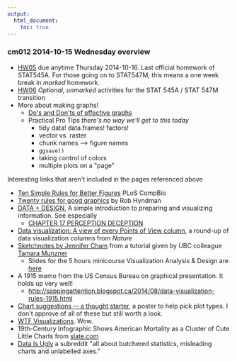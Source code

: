 ```yaml
---
output:
  html_document:
    toc: true
---
```


### cm012 2014-10-15 Wednesday overview

  * [HW05](hw05_factor-boss-files-out-in.html) due anytime Thursday 2014-10-16. Last official homework of STAT545A. For those going on to STAT547M, this means a one week break in *marked* homework.
  * [HW06](hw06_repo-hygiene-figure-boss.html) *Optional, unmarked* activities for the STAT 545A / STAT 547M transition
  * More about making graphs!
    - [Do's and Don'ts of effective graphs](block015_graph-dos-donts.html)
    - Practical Pro Tips *there's no way we'll get to this today*
      - tidy data! data.frames! factors!
      - vector vs. raster
      - chunk names --> figure names
      - `ggsave()`
       - taking control of colors
       - multiple plots on a "page"
   <!-- - http://www.cookbook-r.com/Graphs/Multiple_graphs_on_one_page_(ggplot2)/ -->

Interesting links that aren't included in the pages referenced above

  * [Ten Simple Rules for Better Figures](http://www.ploscompbiol.org/article/info:doi/10.1371/journal.pcbi.1003833) PLoS CompBio
  * [Twenty rules for good graphics](http://robjhyndman.com/hyndsight/graphics/) by Rob Hyndman
  * [DATA + DESIGN](https://infoactive.co/data-design/titlepage01.html), A simple introduction to preparing and visualizing information. See especially
    - [CHAPTER 17 PERCEPTION DECEPTION](https://infoactive.co/data-design/ch17.html)
  * [Data visualization: A view of every Points of View column](http://blogs.nature.com/methagora/2013/07/data-visualization-points-of-view.html), a round-up of data visualization columns from *Nature*
  * [Sketchnotes by Jennifer Cham](http://jennycham.co.uk/2014/07/a-peek-into-the-world-of-data-visualisation-with-prof-munzner/) from a tutorial given by UBC colleague [Tamara Munzner](http://www.cs.ubc.ca/~tmm/)
    - Slides for the 5 hours minicourse Visualization Analysis & Design are [here](http://www.cs.ubc.ca/~tmm/talks.html#minicourse14)
  * A 1915 memo from the US Census Bureau on graphical presentation. It holds up very well!
    - <http://sappingattention.blogspot.ca/2014/08/data-visualization-rules-1915.html>
  * [Chart suggestions -- a thought starter](http://www.extremepresentation.com/uploads/documents/choosing_a_good_chart.pdf), a poster to help pick plot types. I don't approve of all of these but still worth a look.
  * [WTF Visualizations](http://wtfviz.net). Wow.
  * 19th-Century Infographic Shows American Mortality as a Cluster of Cute Little Charts from [slate.com](http://www.slate.com/blogs/the_vault/2014/09/15/vintage_infographics_mortality_charts_from_francis_amasa_walker_statistical.html)
  * [Data Is Ugly](http://www.reddit.com/r/dataisugly/) a subreddit "all about butchered statistics, misleading charts and unlabelled axes."
   